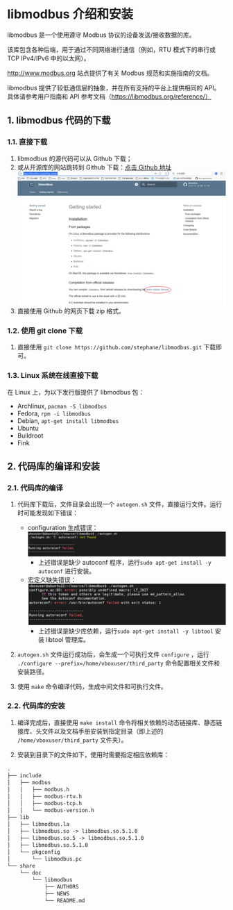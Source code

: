 # libmodbus 介绍和安装

libmodbus 是一个使用遵守 Modbus 协议的设备发送/接收数据的库。

该库包含各种后端，用于通过不同网络进行通信（例如，RTU 模式下的串行或 TCP IPv4/IPv6 中的以太网）。

http://www.modbus.org 站点提供了有关 Modbus 规范和实施指南的文档。 

libmodbus 提供了较低通信层的抽象，并在所有支持的平台上提供相同的 API。具体请参考用户指南和 API 参考文档（https://libmodbus.org/reference/）

## 1. libmodbus 代码的下载
### 1.1. 直接下载
1. libmodbus 的源代码可以从 Github 下载；
2. 或从开源库的网站跳转到 Github 下载：[点击 Github 地址](https://github.com/stephane/libmodbus)
![libmodbus 代码库下载](png/1.1.1.1.libmodbus下载页面.png)
3. 直接使用 Github 的网页下载 zip 格式。

### 1.2. 使用 git clone 下载
1. 直接使用 `git clone https://github.com/stephane/libmodbus.git` 下载即可。

### 1.3. Linux 系统在线直接下载
在 Linux 上，为以下发行版提供了 libmodbus 包：
- Archlinux, `pacman -S libmodbus`
- Fedora, `rpm -i libmodbus`
- Debian, `apt-get install libmodbus`
- Ubuntu
- Buildroot
- Fink

## 2. 代码库的编译和安装
### 2.1. 代码库的编译
1. 代码库下载后，文件目录会出现一个 `autogen.sh` 文件，直接运行文件。运行时可能发现如下错误：
    - configuration 生成错误：
        ![autoconf生成错误](png/1.2.1.1.configuration生成错误.png)
        - 上述错误是缺少 autoconf 程序，运行`sudo apt-get install -y autoconf` 进行安装。
    - 宏定义缺失错误：
        ![宏定义缺失错误](png/1.2.1.2.宏定义缺失错误.png)
        - 上述错误是缺少库依赖，运行`sudo apt-get install -y libtool` 安装 libtool 管理库。

2. `autogen.sh` 文件运行成功后，会生成一个可执行文件 `configure` ，运行 `./configure --prefix=/home/vboxuser/third_party` 命令配置相关文件和安装路径。

3. 使用 `make` 命令编译代码，生成中间文件和可执行文件。

### 2.2. 代码库的安装
1. 编译完成后，直接使用 `make install` 命令将相关依赖的动态链接库、静态链接库、头文件以及文档手册安装到指定目录（即上述的 `/home/vboxuser/third_party` 文件夹）。

2. 安装到目录下的文件如下，使用时需要指定相应依赖库：
```shell
.
├── include
│   ├── modbus
│   │   ├── modbus.h
│   │   ├── modbus-rtu.h
│   │   ├── modbus-tcp.h
│   │   └── modbus-version.h
├── lib
│   ├── libmodbus.la
│   ├── libmodbus.so -> libmodbus.so.5.1.0
│   ├── libmodbus.so.5 -> libmodbus.so.5.1.0
│   ├── libmodbus.so.5.1.0
│   └── pkgconfig
│       └── libmodbus.pc
└── share
    └── doc
        └── libmodbus
            ├── AUTHORS
            ├── NEWS
            └── README.md
```
